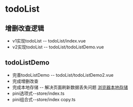# todoList

## 增删改查逻辑
- v1实现todoList -- todoList/index.vue
- v2实现todoList -- todoList/todoListDemo.vue

## todoListDemo
- 完善todoListDemo -- todoList/todoListDemo2.vue
- 完成增删改查
- 完成本地存储 -- 解决页面刷新数据丢失问题 [浏览器本地存储](https://juejin.cn/post/7101856516919001118)
- pini选项式--store/index.ts
- pini组合式--store/index copy.ts
